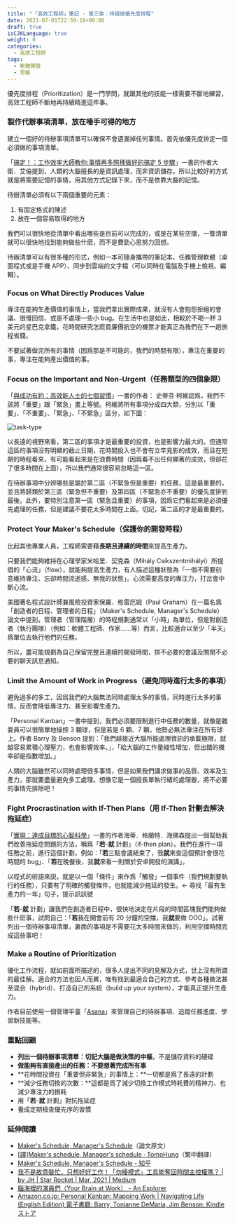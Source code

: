```yaml
---
title: "「高效工程師」筆記 - 第三章：持續做優先度排程"
date: 2021-07-01T22:59:18+08:00
draft: true
isCJKLanguage: true
weight: 0
categories:
  - 高效工程師
tags:
  - 軟體開發
  - 思維
---
```


優先度排程（Prioritization）是一門學問，就跟其他的技能一樣需要不斷地練習，高效工程師不斷地再持續精進這件事。

### 製作代辦事項清單，放在唾手可得的地方

建立一個好的待辦事項清單可以確保不會遺漏掉任何事情。首先依優先度排定一個必須做的事項清單。

「[搞定！：工作效率大師教你:事情再多照樣做好的搞定 5 步驟](https://www.books.com.tw/products/0010731198)」一書的作者大衛．艾倫提到，人類的大腦擅長的是資訊處理，而非資訊儲存。所以比較好的方式就是將需要記憶的事情，用其他方式記錄下來，而不是依靠大腦的記憶。

待辦清單必須有以下兩個重要的元素：

1. 有固定格式的陳述
2. 放在一個容易取得的地方

我們可以很快地從清單中看出哪些是目前可以完成的，或是在某些空擋，一瞥清單就可以很快地找到能夠做些什麽，而不是費勁心思努力回想。

待辦清單可以有很多種的形式，例如一本可隨身攜帶的筆記本、任務管理軟體（桌面程式或是手機 APP）、同步到雲端的文字檔（可以同時在電腦及手機上檢視、編輯）。

### Focus on What Directly Produces Value

專注在能夠生產價值的事情上，當我們拿出實際成果，就沒有人會抱怨拒絕的會議、很慢回信、或是不處理一些小 bug。在生活中也是如此，相較於不喝一杯 3 美元的星巴克拿鐵，花時間研究怎麽買廉價航空的機票才能真正為我們在下一趟旅程省錢。

不要試著做完所有的事情（因爲那是不可能的，我們的時間有限），專注在重要的事，專注在能夠產出價值的事。

### Focus on the Important and Non-Urgent（任務類型的四個象限）

「[與成功有約：高效能人士的七個習慣](https://www.books.com.tw/products/0010874292?gclid=Cj0KCQjw38-DBhDpARIsADJ3kjm7otLYTpjqlKHQlRsDTqFiDbYuym6ThF23SkaW-AIhcEe0jfrazCwaAsHmEALw_wcB)」一書的作者： 史蒂芬‧柯維認爲，我們不該將「重要」跟「緊急」畫上等號。柯維將所有事項分成四大類，分別以「重要」、「不重要」、「緊急」、「不緊急」區分，如下圖：

![task-type](/images/task-type.jpg)

以長遠的視野來看，第二區的事項才是最重要的投資，也是影響力最大的。但通常這區的事項沒有明顯的截止日期，花時間投入也不會有立竿見影的成效，而且在短期的時程看來，有可能看起來是在浪費時間（因爲看不出任何顯著的成效，但卻花了很多時間在上面），所以我們通常很容易忽略這一區。

在待辦事項中分辨哪些是屬於第二區（不緊急但是重要）的任務，這是最重要的，並且將歸類於第三區（緊急但不重要）及第四區（不緊急亦不重要）的優先度排到最後。此外，要特別注意第一區（緊急且重要）的事項，因爲它們看起來是必須優先處理的任務，但是建議不要花太多時間在上面。切記，第二區的才是最重要的。

### Protect Your Maker's Schedule（保護你的開發時程）

比起其他專業人員，工程師需要藉**長期且連續的時間**來提高生產力。

只要我們能夠維持在心理學家米哈里．契克森（Mihály Csíkszentmihályi）所提倡的「心流」（flow），就能夠提高生產力，有人描述這種狀態為「一個不需要刻意維持專注、忘卻時間流逝感、無我的狀態」。心流需要高度的專注力，打岔會中斷心流。

美國著名程式設計師兼風險投資家保羅．格雷厄姆（Paul Graham）在一篇名爲「創造者的日程、管理者的日程」（Maker's Schedule, Manager's Schedule）論文中提到，管理者（管理階層）的時程規劃通常以「小時」為單位，但是對創造者（執行團隊）（例如：軟體工程師、作家……等）而言，比較適合以至少「半天」爲單位去執行他們的任務。

所以，盡可能規劃為自己保留完整且連續的開發時間，排不必要的會議及關閉不必要的聊天訊息通知。

### Limit the Amount of Work in Progress（避免同時進行太多的事項）

避免過多的多工，因爲我們的大腦無法同時處理太多的事情，同時進行太多的事情，反而會降低專注力、甚至影響生產力。

「Personal Kanban」一書中提到，我們必須要限制進行中任務的數量，就像是雜耍員可以很簡單地操控 3 顆球，但是若是 6 顆、7 顆，他勢必無法專注在所有球上。作者 Barry 及 Benson 提到：「我們越接近大腦所能處理資訊的承載極限，就越容易累積心理壓力，也會影響效率。」，「給大腦的工作量綫性增加，但出錯的機率卻是指數增加。」

人類的大腦雖然可以同時處理很多事情，但是如果我們講求做事的品質、效率及生產力，那就要盡量避免多工處理。想像它是一個擅長單執行緒的處理器，將不必要的事情先排除吧！

### Fight Procrastination with If-Then Plans（用 If-Then 計劃去解決拖延症）

「[實現：達成目標的心智科學](https://www.books.com.tw/products/0010876282?loc=P_0004_027)」一書的作者海蒂．格蘭特．海佛森提出一個幫助我們改善拖延症問題的方法，稱爲「**若**-**就** 計劃」（if-then plan）。我們在進行一項任務之前，進行這個計劃，例如：「**若**三點會議結束了，我**就**來查這個預計會很花時間的 bug」、「**若**在晚餐後，我**就**來看一則關於安卓開發的演講」。

以程式的術語來説，就是以一個「條件」來作爲「觸發」一個事件（我們規劃要執行的任務），只要有了明確的觸發條件，也就能減少拖延的發生。← 尋找「最有生產力的一年」句子，提示訊訊號

「**若**-**就** 計劃」讓我們在創造者日程中，很快地決定在片段的時間區塊我們能夠做些什麽事，試問自己：「**若**我在開會前有 20 分鐘的空擋，我**就**要做 OOO」。試著列出一個待辦事項清單，裏面的事項是不需要花太多時間來做的，利用空擋時間完成這些事吧！

### Make a Routine of Prioritization

優化工作流程，就如前面所描述的，很多人提出不同的見解及方式，世上沒有所謂的最佳解。適合的方法也因人而異，唯有找到最適合自己的方式、參考各種做法甚至混合（hybrid）、打造自己的系統（build up your system），才能真正提升生產力。

作者目前使用一個管理平臺「[Asana](https://asana.com/)」來管理自己的待辦事項、追蹤任務進度、學習新技能等。

### 重點回顧

- **列出一個待辦事項清單：**切記大腦是**做決策的中樞**，不是儲存資料的硬碟
- **做能夠有直接產出的任務：**不要想著**完成所有事**
- **花時間投資在「重要但非緊急」的事情上：**一切都是爲了長遠的計劃
- **減少任務切換的次數：**這都是爲了減少切換工作模式時耗費的精神力、也減少專注力的損耗
- 用「**若**-**就** 計劃」對抗拖延症
- 養成定期檢查優先序的習慣

### 延伸閲讀

- [Maker's Schedule, Manager's Schedule](http://www.paulgraham.com/makersschedule.html)（論文原文）
- [[譯]Maker's schedule, Manager's schedule · TomoHung](https://tomohung.github.io/2015/01/12/yi-makers-schedule-managers-schedule/)（繁中翻譯）
- [Maker's Schedule, Manager's Schedule - 知乎](https://zhuanlan.zhihu.com/p/29276148)
- [我不是故意裝忙，只想好好工作！「勿擾模式」工具能奪回時間主控權嗎？ | by JH | Star Rocket | Mar, 2021 | Medium](https://medium.com/starrocket/do-not-disturb-software-in-workplace-a469f2cba157)
- [腦海裡的演員們（Your Brain at Work） - An Explorer](https://limboy.me/2018/03/10/your-brain-at-work/)
- [Amazon.co.jp: Personal Kanban: Mapping Work | Navigating Life (English Edition) 電子書籍: Barry, Tonianne DeMaria, Jim Benson: Kindle ストア](https://www.amazon.co.jp/Personal-Kanban-Mapping-Navigating-English-ebook/dp/B004R1Q642/ref=sr_1_1?__mk_ja_JP=%E3%82%AB%E3%82%BF%E3%82%AB%E3%83%8A&dchild=1&keywords=personal+kanban&qid=1618455055&s=digital-text&sr=1-1)
